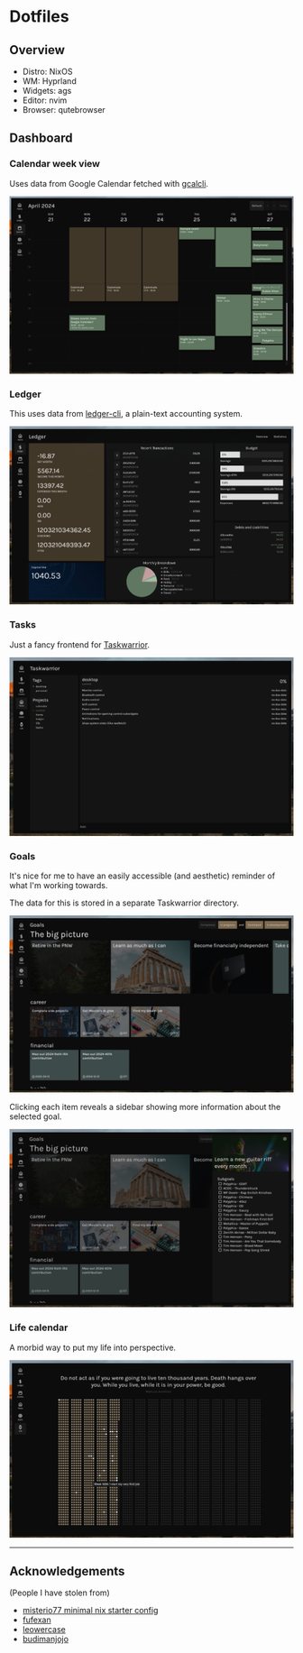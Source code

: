 
# Dotfiles

## Overview

- Distro: NixOS
- WM: Hyprland
- Widgets: ags
- Editor: nvim
- Browser: qutebrowser

## Dashboard

### Calendar week view
Uses data from Google Calendar fetched with [gcalcli](https://github.com/insanum/gcalcli).

![calendar-week-view](./ags-calendar.png)

### Ledger
This uses data from [ledger-cli](https://github.com/ledger/ledger), a plain-text accounting system.

![ledger](./ags-ledger.png)

### Tasks
Just a fancy frontend for [Taskwarrior](https://github.com/GothenburgBitFactory/taskwarrior).

![tasks](./ags-tasks.png)

### Goals
It's nice for me to have an easily accessible (and aesthetic) reminder of what I'm working towards.

The data for this is stored in a separate Taskwarrior directory.

![goals-1](./ags-goals-1.png)

Clicking each item reveals a sidebar showing more information about the selected goal.

![goals-2](./ags-goals-2.png)


### Life calendar
A morbid way to put my life into perspective.

![life calendar](./ags-life-calendar.png)

---

## Acknowledgements
(People I have stolen from)
- [misterio77 minimal nix starter config](https://github.com/Misterio77/nix-starter-configs)
- [fufexan](https://github.com/fufexan/dotfiles)
- [leowercase](https://github.com/leowercase/dotfiles)
- [budimanjojo](https://github.com/budimanjojo/dotfiles)

